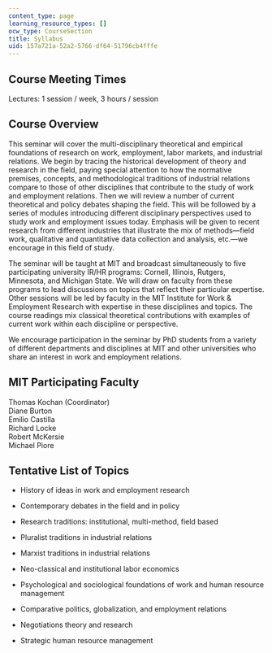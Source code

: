 ```yaml
---
content_type: page
learning_resource_types: []
ocw_type: CourseSection
title: Syllabus
uid: 157a721a-52a2-5766-df64-51796cb4fffe
---
```


Course Meeting Times
--------------------

Lectures: 1 session / week, 3 hours / session

Course Overview
---------------

This seminar will cover the multi-disciplinary theoretical and empirical foundations of research on work, employment, labor markets, and industrial relations. We begin by tracing the historical development of theory and research in the field, paying special attention to how the normative premises, concepts, and methodological traditions of industrial relations compare to those of other disciplines that contribute to the study of work and employment relations. Then we will review a number of current theoretical and policy debates shaping the field. This will be followed by a series of modules introducing different disciplinary perspectives used to study work and employment issues today. Emphasis will be given to recent research from different industries that illustrate the mix of methods—field work, qualitative and quantitative data collection and analysis, etc.—we encourage in this field of study.

The seminar will be taught at MIT and broadcast simultaneously to five participating university IR/HR programs: Cornell, Illinois, Rutgers, Minnesota, and Michigan State. We will draw on faculty from these programs to lead discussions on topics that reflect their particular expertise. Other sessions will be led by faculty in the MIT Institute for Work & Employment Research with expertise in these disciplines and topics. The course readings mix classical theoretical contributions with examples of current work within each discipline or perspective.

We encourage participation in the seminar by PhD students from a variety of different departments and disciplines at MIT and other universities who share an interest in work and employment relations.

MIT Participating Faculty
-------------------------

Thomas Kochan (Coordinator)  
Diane Burton  
Emilio Castilla  
Richard Locke  
Robert McKersie  
Michael Piore

Tentative List of Topics
------------------------

*   History of ideas in work and employment research
*   Contemporary debates in the field and in policy
*   Research traditions: institutional, multi-method, field based
*   Pluralist traditions in industrial relations
*   Marxist traditions in industrial relations
*   Neo-classical and institutional labor economics
    
*   Psychological and sociological foundations of work and human resource management
*   Comparative politics, globalization, and employment relations
*   Negotiations theory and research
*   Strategic human resource management